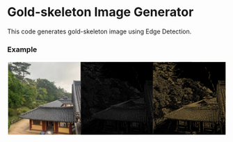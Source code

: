 # Gold-skeleton Image Generator
This code generates gold-skeleton image using Edge Detection.

### Example
<img src = "./data/sample_image.png"></img>

